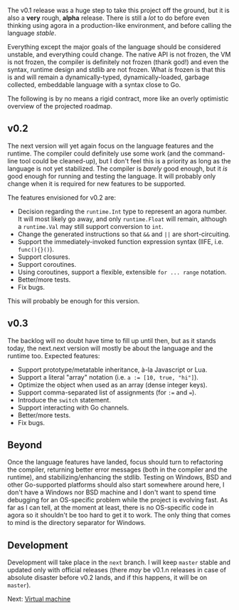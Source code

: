 The v0.1 release was a huge step to take this project off the ground, but it is also a **very** rough, **alpha** release. There is still a *lot* to do before even thinking using agora in a production-like environment, and before calling the language *stable*.

Everything except the major goals of the language should be considered unstable, and everything could change. The native API is not frozen, the VM is not frozen, the compiler is definitely not frozen (thank god!) and even the syntax, runtime design and stdlib are not frozen. What *is* frozen is that this is and will remain a dynamically-typed, dynamically-loaded, garbage collected, embeddable language with a syntax close to Go.

The following is by no means a rigid contract, more like an overly optimistic overview of the projected roadmap.

## v0.2

The next version will yet again focus on the language features and the runtime. The compiler could definitely use some work (and the command-line tool could be cleaned-up), but I don't feel this is a priority as long as the language is not yet stabilized. The compiler is *barely* good enough, but it *is* good enough for running and testing the language. It will probably only change when it is required for new features to be supported.

The features envisioned for v0.2 are:

* Decision regarding the `runtime.Int` type to represent an agora number. It will most likely go away, and only `runtime.Float` will remain, although a `runtime.Val` may still support conversion to `int`.
* Change the generated instructions so that `&&` and `||` are short-circuiting.
* Support the immediately-invoked function expression syntax (IIFE, i.e. `func(){}()`).
* Support closures.
* Support coroutines.
* Using coroutines, support a flexible, extensible `for ... range` notation.
* Better/more tests.
* Fix bugs.

This will probably be enough for this version.

## v0.3

The backlog will no doubt have time to fill up until then, but as it stands today, the next.next version will mostly be about the language and the runtime too. Expected features:

* Support prototype/metatable inheritance, à-la Javascript or Lua.
* Support a literal "array" notation (i.e. `a := [10, true, "hi"]`).
* Optimize the object when used as an array (dense integer keys).
* Support comma-separated list of assignments (for `:=` and `=`).
* Introduce the `switch` statement.
* Support interacting with Go channels.
* Better/more tests.
* Fix bugs.

## Beyond

Once the language features have landed, focus should turn to refactoring the compiler, returning better error messages (both in the compiler and the runtime), and stabilizing/enhancing the stdlib. Testing on Windows, BSD and other Go-supported platforms should also start somewhere around here, I don't have a Windows nor BSD machine and I don't want to spend time debugging for an OS-specific problem while the project is evolving fast. As far as I can tell, at the moment at least, there is no OS-specific code in agora so it shouldn't be too hard to get it to work. The only thing that comes to mind is the directory separator for Windows.

## Development

Development will take place in the `next` branch. I will keep `master` stable and updated only with official releases (there *may* be v0.1.n releases in case of absolute disaster before v0.2 lands, and if this happens, it will be on `master`).

Next: [Virtual machine](https://github.com/PuerkitoBio/agora/wiki/Virtual-machine)

